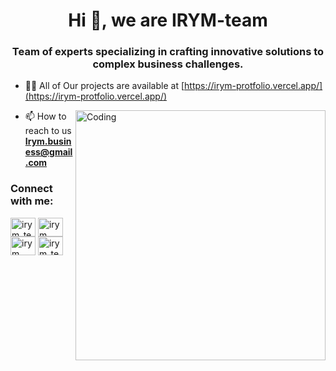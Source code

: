 <h1 align="center">Hi 👋, we are IRYM-team</h1>
<h3 align="center">Team of experts specializing in crafting innovative solutions to complex business challenges.</h3>

- 👨‍💻 All of Our projects are available at [https://irym-protfolio.vercel.app/](https://irym-protfolio.vercel.app/)
<img align="right" alt="Coding" width="400" src="https://cdn.dribbble.com/users/281525/screenshots/1768570/media/c42cd0d9a7d64036de93a1b12d3845bf.gif">

- 📫 How to reach to us **Irym.business@gmail.com**

<h3 align="left">Connect with me:</h3>
<p align="left">
<a href="https://twitter.com/irym_team" target="blank"><img align="center" src="https://raw.githubusercontent.com/rahuldkjain/github-profile-readme-generator/master/src/images/icons/Social/twitter.svg" alt="irym_team" height="30" width="40" /></a>
<a href="https://linkedin.com/in/irym" target="blank"><img align="center" src="https://raw.githubusercontent.com/rahuldkjain/github-profile-readme-generator/master/src/images/icons/Social/linked-in-alt.svg" alt="irym" height="30" width="40" /></a>
<a href="https://fb.com/irym" target="blank"><img align="center" src="https://raw.githubusercontent.com/rahuldkjain/github-profile-readme-generator/master/src/images/icons/Social/facebook.svg" alt="irym" height="30" width="40" /></a>
<a href="https://instagram.com/irym_team" target="blank"><img align="center" src="https://raw.githubusercontent.com/rahuldkjain/github-profile-readme-generator/master/src/images/icons/Social/instagram.svg" alt="irym_team" height="30" width="40" /></a>
</p>



<!--
**IRYM-TEAM/IRYM-TEAM** is a ✨ _special_ ✨ repository because its `README.md` (this file) appears on your GitHub profile.

Here are some ideas to get you started:

- 🔭 I’m currently working on ...
- 🌱 I’m currently learning ...
- 👯 I’m looking to collaborate on ...
- 🤔 I’m looking for help with ...
- 💬 Ask me about ...
- 📫 How to reach me: ...
- 😄 Pronouns: ...
- ⚡ Fun fact: ...
-->
